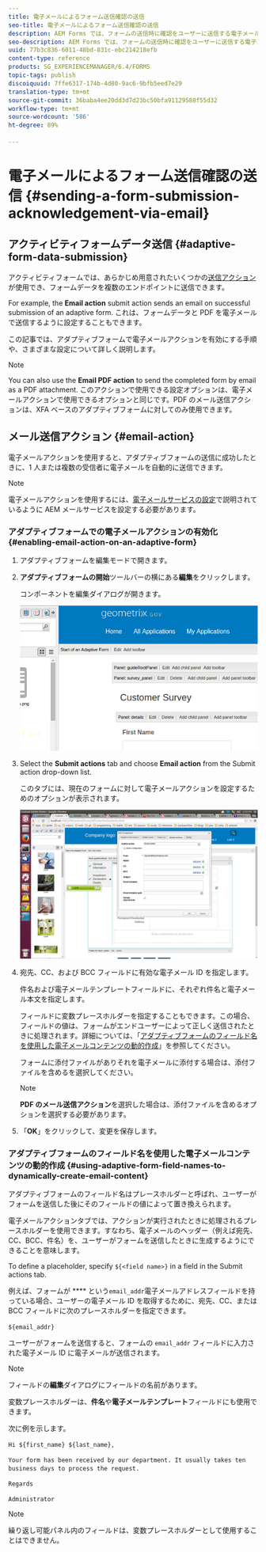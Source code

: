 ```yaml
---
title: 電子メールによるフォーム送信確認の送信
seo-title: 電子メールによるフォーム送信確認の送信
description: AEM Forms では、フォームの送信時に確認をユーザーに送信する電子メール送信アクションを設定できます。
seo-description: AEM Forms では、フォームの送信時に確認をユーザーに送信する電子メール送信アクションを設定できます。
uuid: 77b3c836-6011-48bd-831c-ebc214218efb
content-type: reference
products: SG_EXPERIENCEMANAGER/6.4/FORMS
topic-tags: publish
discoiquuid: 7ffe6317-174b-4d80-9ac6-9bfb5eed7e29
translation-type: tm+mt
source-git-commit: 36baba4ee20dd3d7d23bc50bfa91129588f55d32
workflow-type: tm+mt
source-wordcount: '586'
ht-degree: 89%

---
```



# 電子メールによるフォーム送信確認の送信 {#sending-a-form-submission-acknowledgement-via-email}

## アクティビティフォームデータ送信 {#adaptive-form-data-submission}

アクティビティフォームでは、あらかじめ用意されたいくつかの[送信アクション](/help/forms/using/configuring-submit-actions.md)が使用でき、フォームデータを複数のエンドポイントに送信できます。

For example, the **Email action** submit action sends an email on successful submission of an adaptive form. これは、フォームデータと PDF を電子メールで送信するように設定することもできます。

この記事では、アダプティブフォームで電子メールアクションを有効にする手順や、さまざまな設定について詳しく説明します。

>[!NOTE]
>
>You can also use the **Email PDF action** to send the completed form by email as a PDF attachment. このアクションで使用できる設定オプションは、電子メールアクションで使用できるオプションと同じです。PDF のメール送信アクションは、XFA ベースのアダプティブフォームに対してのみ使用できます。

## メール送信アクション {#email-action}

電子メールアクションを使用すると、アダプティブフォームの送信に成功したときに、1 人または複数の受信者に電子メールを自動的に送信できます。

>[!NOTE]
>
>電子メールアクションを使用するには、[電子メールサービスの設定](/help/sites-administering/notification.md#configuring-the-mail-service)で説明されているように AEM メールサービスを設定する必要があります。

### アダプティブフォームでの電子メールアクションの有効化 {#enabling-email-action-on-an-adaptive-form}

1. アダプティブフォームを編集モードで開きます。

1. **アダプティブフォームの開始**&#x200B;ツールバーの横にある&#x200B;**編集**&#x200B;をクリックします。

   コンポーネントを編集ダイアログが開きます。

   ![アダプティブフォームのコンポーネントの編集ダイアログ](assets/start_of_adp_form.png)

1. Select the **Submit actions** tab and choose **Email action** from the Submit action drop-down list.

   このタブには、現在のフォームに対して電子メールアクションを設定するためのオプションが表示されます。

   ![送信アクションタブ](assets/dialog.png)

1. 宛先、CC、および BCC フィールドに有効な電子メール ID を指定します。

   件名および電子メールテンプレートフィールドに、それぞれ件名と電子メール本文を指定します。

   フィールドに変数プレースホルダーを指定することもできます。この場合、フィールドの値は、フォームがエンドユーザーによって正しく送信されたときに処理されます。詳細については、「[アダプティブフォームのフィールド名を使用した電子メールコンテンツの動的作成](/help/forms/using/form-submission-receipt-via-email.md#p-using-adaptive-form-field-names-to-dynamically-create-email-content-p)」を参照してください。

   フォームに添付ファイルがありそれを電子メールに添付する場合は、添付ファイルを含めるを選択してください。

   >[!NOTE]
   >
   >**PDF のメール送信アクション**&#x200B;を選択した場合は、添付ファイルを含めるオプションを選択する必要があります。

1. 「**OK**」をクリックして、変更を保存します。

### アダプティブフォームのフィールド名を使用した電子メールコンテンツの動的作成 {#using-adaptive-form-field-names-to-dynamically-create-email-content}

アダプティブフォームのフィールド名はプレースホルダーと呼ばれ、ユーザーがフォームを送信した後にそのフィールドの値によって置き換えられます。

電子メールアクションタブでは、アクションが実行されたときに処理されるプレースホルダーを使用できます。すなわち、電子メールのヘッダー（例えば宛先、CC、BCC、件名）を、ユーザーがフォームを送信したときに生成するようにできることを意味します。

To define a placeholder, specify `${<field name>}` in a field in the Submit actions tab.

例えば、フォームが **** という`email_addr`電子メールアドレスフィールドを持っている場合、ユーザーの電子メール ID を取得するために、宛先、CC、または BCC フィールドに次のプレースホルダーを指定できます。

`${email_addr}`

ユーザーがフォームを送信すると、フォームの `email_addr` フィールドに入力された電子メール ID に電子メールが送信されます。

>[!NOTE]
>
>フィールドの&#x200B;**編集**&#x200B;ダイアログにフィールドの名前があります。

変数プレースホルダーは、**件名**&#x200B;や&#x200B;**電子メールテンプレート**&#x200B;フィールドにも使用できます。

次に例を示します。

`Hi ${first_name} ${last_name},`

`Your form has been received by our department. It usually takes ten business days to process the request.`

`Regards`

`Administrator`

>[!NOTE]
>
>繰り返し可能パネル内のフィールドは、変数プレースホルダーとして使用することはできません。

